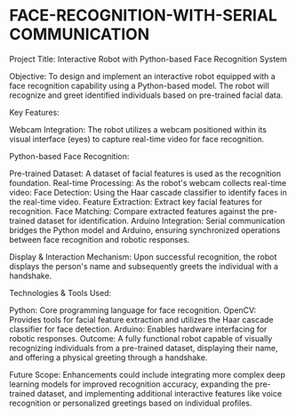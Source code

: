 # FACE-RECOGNITION-WITH-SERIAL COMMUNICATION

Project Title:
Interactive Robot with Python-based Face Recognition System

Objective:
To design and implement an interactive robot equipped with a face recognition capability using a Python-based model. The robot will recognize and greet identified individuals based on pre-trained facial data.

Key Features:

Webcam Integration: The robot utilizes a webcam positioned within its visual interface (eyes) to capture real-time video for face recognition.

Python-based Face Recognition:

Pre-trained Dataset: A dataset of facial features is used as the recognition foundation.
Real-time Processing: As the robot's webcam collects real-time video:
Face Detection: Using the Haar cascade classifier to identify faces in the real-time video.
Feature Extraction: Extract key facial features for recognition.
Face Matching: Compare extracted features against the pre-trained dataset for identification.
Arduino Integration: Serial communication bridges the Python model and Arduino, ensuring synchronized operations between face recognition and robotic responses.

Display & Interaction Mechanism: Upon successful recognition, the robot displays the person's name and subsequently greets the individual with a handshake.

Technologies & Tools Used:

Python: Core programming language for face recognition.
OpenCV: Provides tools for facial feature extraction and utilizes the Haar cascade classifier for face detection.
Arduino: Enables hardware interfacing for robotic responses.
Outcome:
A fully functional robot capable of visually recognizing individuals from a pre-trained dataset, displaying their name, and offering a physical greeting through a handshake.

Future Scope:
Enhancements could include integrating more complex deep learning models for improved recognition accuracy, expanding the pre-trained dataset, and implementing additional interactive features like voice recognition or personalized greetings based on individual profiles.

